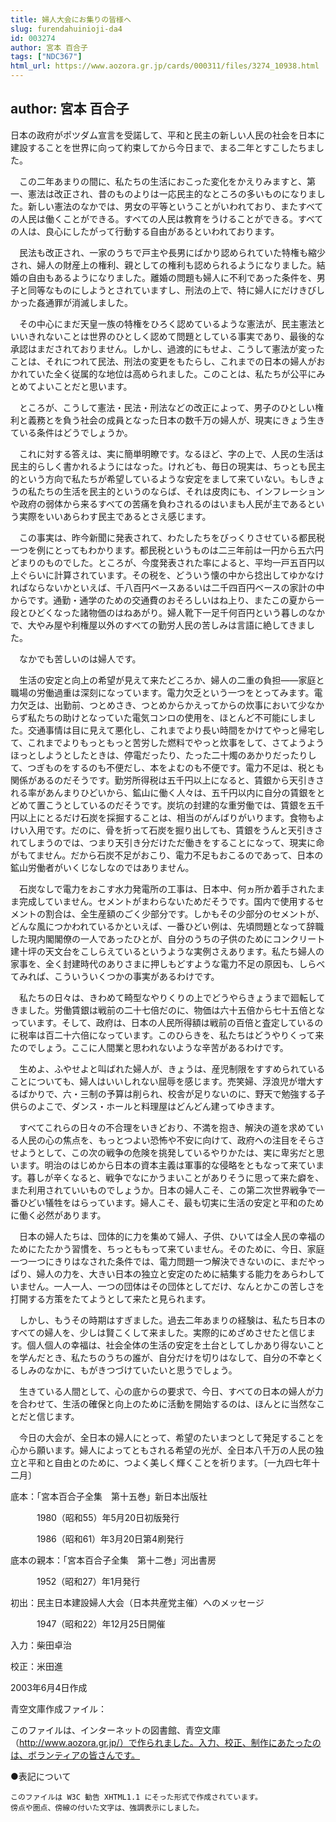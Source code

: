 ```yaml
---
title: 婦人大会にお集りの皆様へ
slug: furendahuinioji-da4
id: 003274
author: 宮本 百合子
tags: ["NDC367"]
html_url: https://www.aozora.gr.jp/cards/000311/files/3274_10938.html
---
```


## author: 宮本 百合子

日本の政府がポツダム宣言を受諾して、平和と民主の新しい人民の社会を日本に建設することを世界に向って約束してから今日まで、まる二年とすこしたちました。

　この二年あまりの間に、私たちの生活におこった変化をかえりみますと、第一、憲法は改正され、昔のものよりは一応民主的なところの多いものになりました。新しい憲法のなかでは、男女の平等ということがいわれており、またすべての人民は働くことができる。すべての人民は教育をうけることができる。すべての人は、良心にしたがって行動する自由があるといわれております。

　民法も改正され、一家のうちで戸主や長男にばかり認められていた特権も縮少され、婦人の財産上の権利、親としての権利も認められるようになりました。結婚の自由もあるようになりました。離婚の問題も婦人に不利であった条件を、男子と同等なものにしようとされていますし、刑法の上で、特に婦人にだけきびしかった姦通罪が消滅しました。

　その中心にまだ天皇一族の特権をひろく認めているような憲法が、民主憲法といいきれないことは世界のひとしく認めて問題としている事実であり、最後的な承認はまだされておりません。しかし、過渡的にもせよ、こうして憲法が変ったことは、それにつれて民法、刑法の変更をもたらし、これまでの日本の婦人がおかれていた全く従属的な地位は高められました。このことは、私たちが公平にみとめてよいことだと思います。

　ところが、こうして憲法・民法・刑法などの改正によって、男子のひとしい権利と義務とを負う社会の成員となった日本の数千万の婦人が、現実にきょう生きている条件はどうでしょうか。

　これに対する答えは、実に簡単明瞭です。なるほど、字の上で、人民の生活は民主的らしく書かれるようにはなった。けれども、毎日の現実は、ちっとも民主的という方向で私たちが希望しているような安定をまして来ていない。もしきょうの私たちの生活を民主的というのならば、それは皮肉にも、インフレーションや政府の弱体から来るすべての苦痛を負わされるのはいまも人民が主であるという実際をいいあらわす民主であるとさえ感じます。

　この事実は、昨今新聞に発表されて、わたしたちをびっくりさせている都民税一つを例にとってもわかります。都民税というものは二三年前は一円から五六円どまりのものでした。ところが、今度発表された率によると、平均一戸五百円以上ぐらいに計算されています。その税を、どういう懐の中から捻出してゆかなければならないかといえば、千八百円ベースあるいは二千四百円ベースの家計の中からです。通勤・通学のための交通費のおそろしいはね上り、またこの夏から一段とひどくなった諸物価のはねあがり。婦人靴下一足千何百円という暮しのなかで、大やみ屋や利権屋以外のすべての勤労人民の苦しみは言語に絶してきました。

　なかでも苦しいのは婦人です。

　生活の安定と向上の希望が見えて来たどころか、婦人の二重の負担――家庭と職場の労働過重は深刻になっています。電力欠乏という一つをとってみます。電力欠乏は、出勤前、つとめさき、つとめからかえってからの炊事において少なからず私たちの助けとなっていた電気コンロの使用を、ほとんど不可能にしました。交通事情は目に見えて悪化し、これまでより長い時間をかけてやっと帰宅して、これまでよりもっともっと苦労した燃料でやっと炊事をして、さてようようほっとしようとしたときは、停電だったり、たった二十燭のあかりだったりして、つぎものをするのも不便だし、本をよむのも不便です。電力不足は、税とも関係があるのだそうです。勤労所得税は五千円以上になると、賃銀から天引きされる率があんまりひどいから、鉱山に働く人々は、五千円以内に自分の賃銀をとどめて置こうとしているのだそうです。炭坑の封建的な重労働では、賃銀を五千円以上にとるだけ石炭を採掘することは、相当のがんばりがいります。食物もよけい入用です。だのに、骨を折って石炭を掘り出しても、賃銀をうんと天引きされてしまうのでは、つまり天引き分だけただ働きをすることになって、現実に命がもてません。だから石炭不足がおこり、電力不足もおこるのであって、日本の鉱山労働者がいくじなしなのではありません。

　石炭なしで電力をおこす水力発電所の工事は、日本中、何ヵ所か着手されたまま完成していません。セメントがまわらないためだそうです。国内で使用するセメントの割合は、全生産額のごく少部分です。しかもその少部分のセメントが、どんな風につかわれているかといえば、一番ひどい例は、先頃問題となって辞職した現内閣閣僚の一人であったひとが、自分のうちの子供のためにコンクリート建十坪の天文台をこしらえているというような実例さえあります。私たち婦人の家事を、全く封建時代のありさまに押しもどすような電力不足の原因も、しらべてみれば、こういういくつかの事実があるわけです。

　私たちの日々は、きわめて畸型なやりくりの上でどうやらきょうまで廻転してきました。労働賃銀は戦前の二十七倍だのに、物価は六十五倍から七十五倍となっています。そして、政府は、日本の人民所得額は戦前の百倍と査定しているのに税率は百二十六倍になっています。このひらきを、私たちはどうやりくって来たのでしょう。ここに人間業と思われないような辛苦があるわけです。

　生めよ、ふやせよと叫ばれた婦人が、きょうは、産児制限をすすめられていることについても、婦人はいいしれない屈辱を感じます。売笑婦、浮浪児が増大するばかりで、六・三制の予算は削られ、校舎が足りないのに、野天で勉強する子供らのよこで、ダンス・ホールと料理屋はどんどん建ってゆきます。

　すべてこれらの日々の不合理をいきどおり、不満を抱き、解決の道を求めている人民の心の焦点を、もっとつよい恐怖や不安に向けて、政府への注目をそらさせようとして、この次の戦争の危険を挑発しているやりかたは、実に卑劣だと思います。明治のはじめから日本の資本主義は軍事的な侵略をともなって来ています。暮しが辛くなると、戦争でなにかうまいことがありそうに思って来た癖を、また利用されていいものでしょうか。日本の婦人こそ、この第二次世界戦争で一番ひどい犠牲をはらっています。婦人こそ、最も切実に生活の安定と平和のために働く必然があります。

　日本の婦人たちは、団体的に力を集めて婦人、子供、ひいては全人民の幸福のためにたたかう習慣を、ちっとももって来ていません。そのために、今日、家庭一つ一つにきりはなされた条件では、電力問題一つ解決できないのに、まだやっぱり、婦人の力を、大きい日本の独立と安定のために結集する能力をあらわしていません。一人一人、一つの団体はその団体としてだけ、なんとかこの苦しさを打開する方策をたてようとして来たと見られます。

　しかし、もうその時期はすぎました。過去二年あまりの経験は、私たち日本のすべての婦人を、少しは賢こくして来ました。実際的にめざめさせたと信じます。個人個人の幸福は、社会全体の生活の安定を土台としてしかあり得ないことを学んだとき、私たちのうちの誰が、自分だけを切りはなして、自分の不幸とくるしみのなかに、もがきつづけていたいと思うでしょう。

　生きている人間として、心の底からの要求で、今日、すべての日本の婦人が力を合わせて、生活の確保と向上のために活動を開始するのは、ほんとに当然なことだと信じます。

　今日の大会が、全日本の婦人にとって、希望のたいまつとして発足することを心から願います。婦人によってともされる希望の光が、全日本八千万の人民の独立と平和と自由とのために、つよく美しく輝くことを祈ります。〔一九四七年十二月〕













底本：「宮本百合子全集　第十五巻」新日本出版社


　　　1980（昭和55）年5月20日初版発行

　　　1986（昭和61）年3月20日第4刷発行

底本の親本：「宮本百合子全集　第十二巻」河出書房

　　　1952（昭和27）年1月発行

初出：民主日本建設婦人大会（日本共産党主催）へのメッセージ

　　　1947（昭和22）年12月25日開催

入力：柴田卓治

校正：米田進

2003年6月4日作成

青空文庫作成ファイル：

このファイルは、インターネットの図書館、青空文庫（http://www.aozora.gr.jp/）で作られました。入力、校正、制作にあたったのは、ボランティアの皆さんです。











●表記について


	このファイルは W3C 勧告 XHTML1.1 にそった形式で作成されています。
	傍点や圏点、傍線の付いた文字は、強調表示にしました。